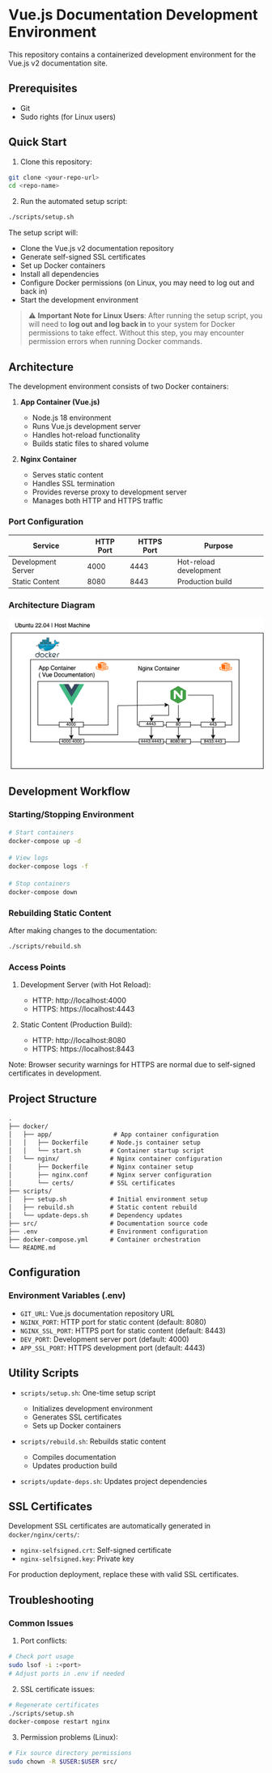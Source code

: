 # Vue.js Documentation Development Environment

This repository contains a containerized development environment for the Vue.js v2 documentation site.

## Prerequisites

- Git
- Sudo rights (for Linux users)

## Quick Start

1. Clone this repository:
```bash
git clone <your-repo-url>
cd <repo-name>
```

2. Run the automated setup script:
```bash
./scripts/setup.sh
```

The setup script will:
- Clone the Vue.js v2 documentation repository
- Generate self-signed SSL certificates
- Set up Docker containers
- Install all dependencies
- Configure Docker permissions (on Linux, you may need to log out and back in)
- Start the development environment

> ⚠️ **Important Note for Linux Users**: After running the setup script, you will need to **log out and log back in** to your system for Docker permissions to take effect. Without this step, you may encounter permission errors when running Docker commands.

## Architecture

The development environment consists of two Docker containers:

1. **App Container (Vue.js)**
   - Node.js 18 environment
   - Runs Vue.js development server
   - Handles hot-reload functionality
   - Builds static files to shared volume

2. **Nginx Container**
   - Serves static content
   - Handles SSL termination
   - Provides reverse proxy to development server
   - Manages both HTTP and HTTPS traffic

### Port Configuration

| Service | HTTP Port | HTTPS Port | Purpose |
|---------|-----------|------------|----------|
| Development Server | 4000 | 4443 | Hot-reload development |
| Static Content | 8080 | 8443 | Production build |

### Architecture Diagram

![Architecture Diagram](/docs/architecture.drawio.png)

## Development Workflow

### Starting/Stopping Environment

```bash
# Start containers
docker-compose up -d

# View logs
docker-compose logs -f

# Stop containers
docker-compose down
```

### Rebuilding Static Content

After making changes to the documentation:
```bash
./scripts/rebuild.sh
```

### Access Points

1. Development Server (with Hot Reload):
   - HTTP: http://localhost:4000
   - HTTPS: https://localhost:4443 

2. Static Content (Production Build):
   - HTTP: http://localhost:8080
   - HTTPS: https://localhost:8443

Note: Browser security warnings for HTTPS are normal due to self-signed certificates in development.

## Project Structure

```
.
├── docker/
│   ├── app/                 # App container configuration
│   │   ├── Dockerfile      # Node.js container setup
│   │   └── start.sh        # Container startup script
│   └── nginx/              # Nginx container configuration
│       ├── Dockerfile      # Nginx container setup
│       ├── nginx.conf      # Nginx server configuration
│       └── certs/          # SSL certificates
├── scripts/
│   ├── setup.sh            # Initial environment setup
│   ├── rebuild.sh          # Static content rebuild
│   └── update-deps.sh      # Dependency updates
├── src/                    # Documentation source code
├── .env                    # Environment configuration
├── docker-compose.yml      # Container orchestration
└── README.md
```

## Configuration

### Environment Variables (.env)

- `GIT_URL`: Vue.js documentation repository URL
- `NGINX_PORT`: HTTP port for static content (default: 8080)
- `NGINX_SSL_PORT`: HTTPS port for static content (default: 8443)
- `DEV_PORT`: Development server port (default: 4000)
- `APP_SSL_PORT`: HTTPS development port (default: 4443)

## Utility Scripts

- `scripts/setup.sh`: One-time setup script
  - Initializes development environment
  - Generates SSL certificates
  - Sets up Docker containers

- `scripts/rebuild.sh`: Rebuilds static content
  - Compiles documentation
  - Updates production build

- `scripts/update-deps.sh`: Updates project dependencies

## SSL Certificates

Development SSL certificates are automatically generated in `docker/nginx/certs/`:
- `nginx-selfsigned.crt`: Self-signed certificate
- `nginx-selfsigned.key`: Private key

For production deployment, replace these with valid SSL certificates.

## Troubleshooting

### Common Issues

1. Port conflicts:
```bash
# Check port usage
sudo lsof -i :<port>
# Adjust ports in .env if needed
```

2. SSL certificate issues:
```bash
# Regenerate certificates
./scripts/setup.sh
docker-compose restart nginx
```

3. Permission problems (Linux):
```bash
# Fix source directory permissions
sudo chown -R $USER:$USER src/
```


